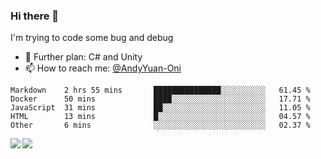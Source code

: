 ### Hi there 👋

I'm trying to code some bug and debug

- 🌱 Further plan: C# and Unity
- 📫 How to reach me: [@AndyYuan-Oni](https://github.com/AndyYuan-Oni)


<!--START_SECTION:waka-->
```text
Markdown    2 hrs 55 mins       ███████████████░░░░░░░░░░   61.45 % 
Docker      50 mins             ████░░░░░░░░░░░░░░░░░░░░░   17.71 % 
JavaScript  31 mins             ██░░░░░░░░░░░░░░░░░░░░░░░   11.05 % 
HTML        13 mins             █░░░░░░░░░░░░░░░░░░░░░░░░   04.57 % 
Other       6 mins              ░░░░░░░░░░░░░░░░░░░░░░░░░   02.37 %
```
<!--END_SECTION:waka-->

  <!--**AndyYuan-Oni/AndyYuan-Oni** is a ✨ _special_ ✨ repository because its `README.md` (this file) appears on your GitHub profile.-->
<!--[![Top Langs](https://github-readme-stats.vercel.app/api/top-langs/?username=AndyYUan-Oni&layout=compact)](https://github.com/AndyYUan-Oni/github-readme-stats)-->
<a href="https://github.com/AndyYUan-Oni/github-readme-stats">
  <img align="left" src="https://github-readme-stats.vercel.app/api?username=AndyYUan-Oni&hide=stars" />
</a>
<a href="https://github.com/AndyYUan-Oni/github-readme-stats">
  <img align="left" src="https://github-readme-stats.vercel.app/api/top-langs/?username=AndyYUan-Oni&layout=compact" />
</a>

